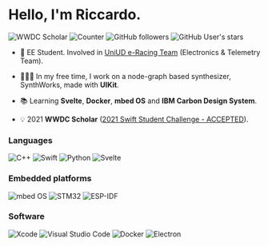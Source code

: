 # Hello, I'm Riccardo.
![WWDC Scholar](https://img.shields.io/badge/-2021%20WWDC%20Scholar-000000?style=for-the-badge&logo=apple&logoColor=white)
![Counter](https://shields-io-visitor-counter.herokuapp.com/badge?page=persello.persello&label=Profile%20Views&labelColor=000000&logo=GitHub&logoColor=FFFFFF&color=1D70B8&style=for-the-badge)
![GitHub followers](https://img.shields.io/github/followers/persello?color=1D70B8&labelColor=000000&logo=github&style=for-the-badge)
![GitHub User's stars](https://img.shields.io/github/stars/persello?affiliations=OWNER&color=1D70B8&labelColor=000000&logo=github&style=for-the-badge)

- 🔋 EE Student. Involved in [UniUD e-Racing Team](https://formulasae.uniud.it) (Electronics & Telemetry Team).

- 🧑🏻‍💻 In my free time, I work on a node-graph based synthesizer, SynthWorks, made with **UIKit**.

- 📚 Learning **Svelte**, **Docker**, **mbed OS** and **IBM Carbon Design System**.

- 💡 2021 **WWDC Scholar** ([2021 Swift Student Challenge - ACCEPTED](https://github.com/persello/ssc21)).

### Languages

![C++](https://img.shields.io/badge/-C++-00599C?style=for-the-badge&logo=cplusplus&logoColor=white)
![Swift](https://img.shields.io/badge/-Swift-FA7343?style=for-the-badge&logo=swift&logoColor=white)
![Python](https://img.shields.io/badge/-Python-3776AB?style=for-the-badge&logo=python&logoColor=white)
![Svelte](https://img.shields.io/badge/-Svelte-FF3E00?style=for-the-badge&logo=svelte&logoColor=white)

### Embedded platforms

![mbed OS](https://img.shields.io/badge/-mbed%20OS-0091BD?style=for-the-badge&logo=arm&logoColor=white)
![STM32](https://img.shields.io/badge/-STM32-03234B?style=for-the-badge&logo=stmicroelectronics&logoColor=white)
![ESP-IDF](https://img.shields.io/badge/-Espressif%20IDF-E7352C?style=for-the-badge&logo=espressif&logoColor=white)

### Software

![Xcode](https://img.shields.io/badge/-Xcode-147EFB?style=for-the-badge&logo=xcode&logoColor=white)
![Visual Studio Code](https://img.shields.io/badge/-VS%20Code-007ACC?style=for-the-badge&logo=visual%20studio%20code&logoColor=white)
![Docker](https://img.shields.io/badge/-Docker-2496ED?style=for-the-badge&logo=docker&logoColor=white)
![Electron](https://img.shields.io/badge/-Electron-47848F?style=for-the-badge&logo=electron&logoColor=white)
